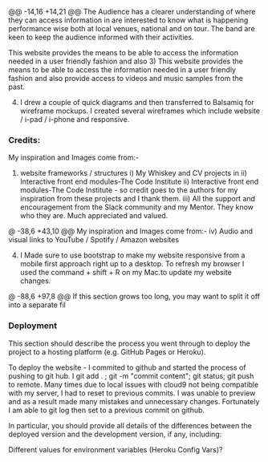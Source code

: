 @@ -14,16 +14,21 @@ The Audience has a clearer understanding of where they can access information in
are interested to know what is happening performance wise both at local venues, national and on tour.  The band are keen to keep the audience
informed with their activities.

This website provides the means to be able to access the information needed in a user friendly fashion and also
3) This website provides the means to be able to access the information needed in a user friendly fashion and also
provide access to videos and music samples from the past.

4) I drew a couple of quick diagrams and then transferred to Balsamiq for wireframe mockups.
    I created several wireframes which include website / i-pad / i-phone and responsive.


### Credits:

My inspiration and Images come from:-

1) website frameworks / structures
   i)   My Whiskey and CV projects in
  ii)   Interactive front end modules-The Code Institute
  ii)   Interactive front end modules-The Code Institute - so credit goes to the authors for my inspiration from these
        projects and I thank them.
  iii) All the support and encouragement from the Slack community and my Mentor.
        They know who they are.  Much appreciated and valued.

@ -38,6 +43,10 @@ My inspiration and Images come from:-
    iv) Audio and visual links to YouTube / Spotify / Amazon websites


4) I Made sure to use bootstrap to make my website responsive from a mobile
    first approach right up to a desktop.
    To refresh my browser I used the command + shift + R on my Mac.to update my
    website changes.



@ -88,6 +97,8 @@ If this section grows too long, you may want to split it off into a separate fil
### Deployment
This section should describe the process you went through to deploy the project to a hosting platform (e.g. GitHub Pages or Heroku).

To deploy the website - I commited to github and started the process of pushing
to git hub.  I git add . ; git -m "commit content"; git status; git push to remote.  Many times due to local issues with cloud9 not being compatible with my server, I had to reset to previous commits. I was unable to preview and as a result made many mistakes and unnecessary changes.
Fortunately I am able to git log then set to a previous commit on github.

In particular, you should provide all details of the differences between the deployed version and the development version, if any, including:

Different values for environment variables (Heroku Config Vars)?